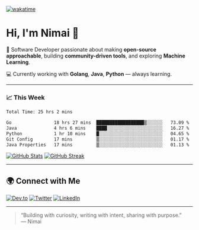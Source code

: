 [![wakatime](https://wakatime.com/badge/user/50351697-2c5d-4e77-95ef-993aeabbf85b.svg)](https://wakatime.com/@50351697-2c5d-4e77-95ef-993aeabbf85b)
# Hi, I'm Nimai 👋

🔧 Software Developer passionate about making **open‑source approachable**, building **community-driven tools**, and exploring **Machine Learning**.

💻 Currently working with **Golang**, **Java**, **Python** — always learning.

---

### 📈 This Week

<!--START_SECTION:waka-->

```txt
Total Time: 25 hrs 2 mins

Go                18 hrs 27 mins  ██████████████████▒░░░░░░   73.09 %
Java              4 hrs 6 mins    ████░░░░░░░░░░░░░░░░░░░░░   16.27 %
Python            1 hr 10 mins    █░░░░░░░░░░░░░░░░░░░░░░░░   04.65 %
Git Config        17 mins         ▒░░░░░░░░░░░░░░░░░░░░░░░░   01.17 %
Java Properties   17 mins         ▒░░░░░░░░░░░░░░░░░░░░░░░░   01.13 %
```

<!--END_SECTION:waka-->

[![GitHub Stats](https://github-readme-stats.vercel.app/api?username=nimaidev&cache_seconds=86400&show_icons=true&theme=tokyonight)](https://github.com/nimaidev)
[![GitHub Streak](https://streak-stats.demolab.com/?user=nimaidev&theme=dark)](https://git.io/streak-stats)


---

## 🌍 Connect with Me

[![Dev.to](https://img.shields.io/badge/Dev.to-0A0A0A?style=for-the-badge&logo=dev.to&logoColor=white)](https://dev.to/0x4e43)
[![Twitter](https://img.shields.io/badge/Twitter-1DA1F2?style=for-the-badge&logo=twitter&logoColor=white)](https://twitter.com/nimaidev_)
[![LinkedIn](https://img.shields.io/badge/LinkedIn-0A66C2?style=for-the-badge&logo=linkedin&logoColor=white)](https://www.linkedin.com/in/nimai-charan/)

---

> “Building with curiosity, writing with intent, sharing with purpose.”  
> — Nimai
